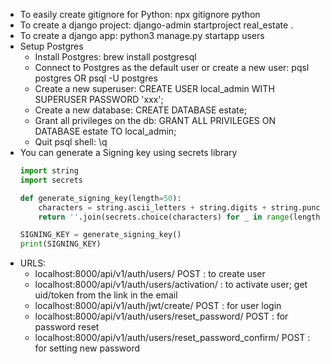 - To easily create gitignore for Python: npx gitignore python
- To create a django project: django-admin startproject real_estate .
- To create a django app: python3 manage.py startapp users
- Setup Postgres
  - Install Postgres: brew install postgresql
  - Connect to Postgres as the default user or create a new user: pqsl postgres OR psql -U postgres
  - Create a new superuser: CREATE USER local_admin WITH SUPERUSER PASSWORD 'xxx';
  - Create a new database: CREATE DATABASE estate;
  - Grant all privileges on the db: GRANT ALL PRIVILEGES ON DATABASE estate TO local_admin;
  - Quit psql shell: \q
- You can generate a Signing key using secrets library
  ```python 
  import string
  import secrets

  def generate_signing_key(length=50):
      characters = string.ascii_letters + string.digits + string.punctuation
      return ''.join(secrets.choice(characters) for _ in range(length))

  SIGNING_KEY = generate_signing_key()
  print(SIGNING_KEY)

- URLS:
  - localhost:8000/api/v1/auth/users/ POST : to create user
  - localhost:8000/api/v1/auth/users/activation/ : to activate user; get uid/token from the link in the email
  - localhost:8000/api/v1/auth/jwt/create/ POST : for user login
  - localhost:8000/api/v1/auth/users/reset_password/ POST : for password reset
  - localhost:8000/api/v1/auth/users/reset_password_confirm/ POST : for setting new password